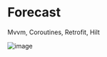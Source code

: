 # Forecast
Mvvm, Coroutines, Retrofit, Hilt


![image](https://user-images.githubusercontent.com/106253655/208540825-5deed6c7-b769-4c76-be57-85cf89fcc6b9.png)
